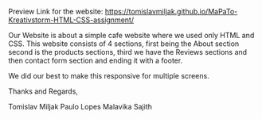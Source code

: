 
Preview Link for the website: https://tomislavmiljak.github.io/MaPaTo-Kreativstorm-HTML-CSS-assignment/

Our Website is about a simple cafe website where we used only HTML and CSS. This website consists of 4 sections, first being the About section
second is the products sections, third we have the Reviews sections and then contact form section and ending it with a footer.


We did our best to make this responsive for multiple screens.


Thanks and Regards, 

Tomislav Miljak
Paulo Lopes
Malavika Sajith
